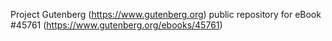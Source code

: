 Project Gutenberg (https://www.gutenberg.org) public repository for eBook #45761 (https://www.gutenberg.org/ebooks/45761)
